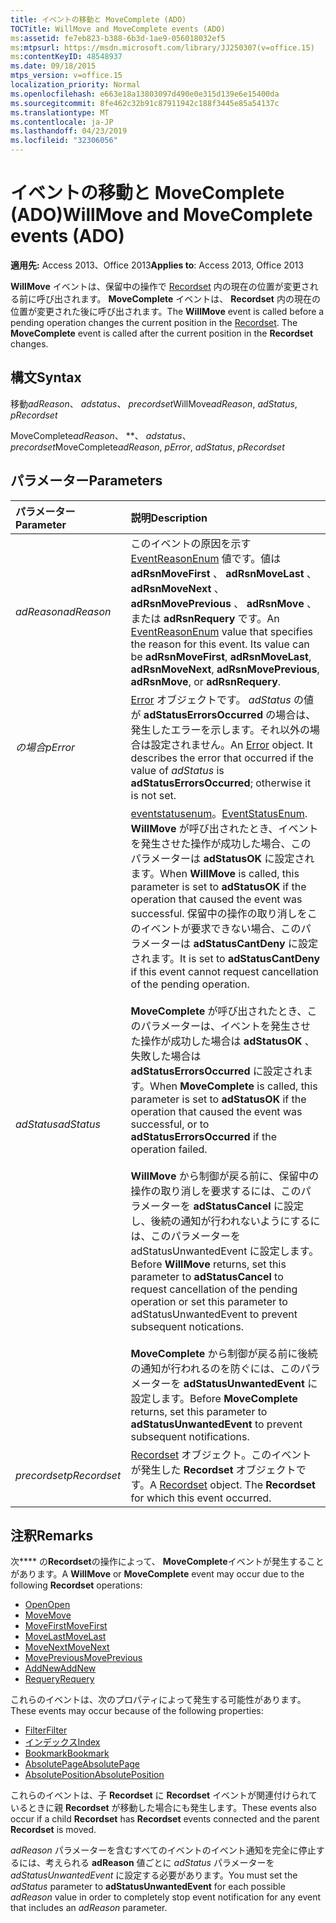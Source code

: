 ```yaml
---
title: イベントの移動と MoveComplete (ADO)
TOCTitle: WillMove and MoveComplete events (ADO)
ms:assetid: fe7eb823-b388-6b3d-1ae9-056018032ef5
ms:mtpsurl: https://msdn.microsoft.com/library/JJ250307(v=office.15)
ms:contentKeyID: 48548937
ms.date: 09/18/2015
mtps_version: v=office.15
localization_priority: Normal
ms.openlocfilehash: e663e18a13803097d490e0e315d139e6e15400da
ms.sourcegitcommit: 8fe462c32b91c87911942c188f3445e85a54137c
ms.translationtype: MT
ms.contentlocale: ja-JP
ms.lasthandoff: 04/23/2019
ms.locfileid: "32306056"
---
```

# <a name="willmove-and-movecomplete-events-ado"></a><span data-ttu-id="b6fde-102">イベントの移動と MoveComplete (ADO)</span><span class="sxs-lookup"><span data-stu-id="b6fde-102">WillMove and MoveComplete events (ADO)</span></span>

<span data-ttu-id="b6fde-103">**適用先:** Access 2013、Office 2013</span><span class="sxs-lookup"><span data-stu-id="b6fde-103">**Applies to**: Access 2013, Office 2013</span></span>

<span data-ttu-id="b6fde-p101">**WillMove** イベントは、保留中の操作で [Recordset](recordset-object-ado.md) 内の現在の位置が変更される前に呼び出されます。 **MoveComplete** イベントは、 **Recordset** 内の現在の位置が変更された後に呼び出されます。</span><span class="sxs-lookup"><span data-stu-id="b6fde-p101">The **WillMove** event is called before a pending operation changes the current position in the [Recordset](recordset-object-ado.md). The **MoveComplete** event is called after the current position in the **Recordset** changes.</span></span>

## <a name="syntax"></a><span data-ttu-id="b6fde-106">構文</span><span class="sxs-lookup"><span data-stu-id="b6fde-106">Syntax</span></span>

<span data-ttu-id="b6fde-107">移動*adReason*、 *adstatus*、 *precordset*</span><span class="sxs-lookup"><span data-stu-id="b6fde-107">WillMove*adReason*, *adStatus*, *pRecordset*</span></span>

<span data-ttu-id="b6fde-108">MoveComplete*adReason*、 \*\*、 *adstatus*、 *precordset*</span><span class="sxs-lookup"><span data-stu-id="b6fde-108">MoveComplete*adReason*, *pError*, *adStatus*, *pRecordset*</span></span>

## <a name="parameters"></a><span data-ttu-id="b6fde-109">パラメーター</span><span class="sxs-lookup"><span data-stu-id="b6fde-109">Parameters</span></span>

|<span data-ttu-id="b6fde-110">パラメーター</span><span class="sxs-lookup"><span data-stu-id="b6fde-110">Parameter</span></span>|<span data-ttu-id="b6fde-111">説明</span><span class="sxs-lookup"><span data-stu-id="b6fde-111">Description</span></span>|
|:--------|:----------|
|<span data-ttu-id="b6fde-112">*adReason*</span><span class="sxs-lookup"><span data-stu-id="b6fde-112">*adReason*</span></span> |<span data-ttu-id="b6fde-p102">このイベントの原因を示す [EventReasonEnum](eventreasonenum.md) 値です。値は **adRsnMoveFirst** 、 **adRsnMoveLast** 、 **adRsnMoveNext** 、 **adRsnMovePrevious** 、 **adRsnMove** 、または **adRsnRequery** です。</span><span class="sxs-lookup"><span data-stu-id="b6fde-p102">An [EventReasonEnum](eventreasonenum.md) value that specifies the reason for this event. Its value can be **adRsnMoveFirst**, **adRsnMoveLast**, **adRsnMoveNext**, **adRsnMovePrevious**, **adRsnMove**, or **adRsnRequery**.</span></span>|
|<span data-ttu-id="b6fde-115">*の場合*</span><span class="sxs-lookup"><span data-stu-id="b6fde-115">*pError*</span></span> |<span data-ttu-id="b6fde-p103">[Error](error-object-ado.md) オブジェクトです。 *adStatus* の値が **adStatusErrorsOccurred** の場合は、発生したエラーを示します。それ以外の場合は設定されません。</span><span class="sxs-lookup"><span data-stu-id="b6fde-p103">An [Error](error-object-ado.md) object. It describes the error that occurred if the value of *adStatus* is **adStatusErrorsOccurred**; otherwise it is not set.</span></span>|
|<span data-ttu-id="b6fde-118">*adStatus*</span><span class="sxs-lookup"><span data-stu-id="b6fde-118">*adStatus*</span></span> |<span data-ttu-id="b6fde-119">[eventstatusenum](eventstatusenum.md)。</span><span class="sxs-lookup"><span data-stu-id="b6fde-119">[EventStatusEnum](eventstatusenum.md).</span></span> <span data-ttu-id="b6fde-120">**WillMove** が呼び出されたとき、イベントを発生させた操作が成功した場合、このパラメーターは **adStatusOK** に設定されます。</span><span class="sxs-lookup"><span data-stu-id="b6fde-120">When **WillMove** is called, this parameter is set to **adStatusOK** if the operation that caused the event was successful.</span></span> <span data-ttu-id="b6fde-121">保留中の操作の取り消しをこのイベントが要求できない場合、このパラメーターは **adStatusCantDeny** に設定されます。</span><span class="sxs-lookup"><span data-stu-id="b6fde-121">It is set to **adStatusCantDeny** if this event cannot request cancellation of the pending operation.</span></span> <br/><br/><span data-ttu-id="b6fde-122">**MoveComplete** が呼び出されたとき、このパラメーターは、イベントを発生させた操作が成功した場合は **adStatusOK** 、失敗した場合は **adStatusErrorsOccurred** に設定されます。</span><span class="sxs-lookup"><span data-stu-id="b6fde-122">When **MoveComplete** is called, this parameter is set to **adStatusOK** if the operation that caused the event was successful, or to **adStatusErrorsOccurred** if the operation failed.</span></span> <br/><br/><span data-ttu-id="b6fde-123">**WillMove** から制御が戻る前に、保留中の操作の取り消しを要求するには、このパラメーターを **adStatusCancel** に設定し、後続の通知が行われないようにするには、このパラメーターを adStatusUnwantedEvent に設定します。</span><span class="sxs-lookup"><span data-stu-id="b6fde-123">Before **WillMove** returns, set this parameter to **adStatusCancel** to request cancellation of the pending operation or set this parameter to adStatusUnwantedEvent to prevent subsequent notications.</span></span> <br/><br/><span data-ttu-id="b6fde-124">**MoveComplete** から制御が戻る前に後続の通知が行われるのを防ぐには、このパラメーターを **adStatusUnwantedEvent** に設定します。</span><span class="sxs-lookup"><span data-stu-id="b6fde-124">Before **MoveComplete** returns, set this parameter to **adStatusUnwantedEvent** to prevent subsequent notifications.</span></span>|
|<span data-ttu-id="b6fde-125">*precordset*</span><span class="sxs-lookup"><span data-stu-id="b6fde-125">*pRecordset*</span></span> |<span data-ttu-id="b6fde-p105">[Recordset](recordset-object-ado.md) オブジェクト。このイベントが発生した **Recordset** オブジェクトです。</span><span class="sxs-lookup"><span data-stu-id="b6fde-p105">A [Recordset](recordset-object-ado.md) object. The **Recordset** for which this event occurred.</span></span>|

## <a name="remarks"></a><span data-ttu-id="b6fde-128">注釈</span><span class="sxs-lookup"><span data-stu-id="b6fde-128">Remarks</span></span>

<span data-ttu-id="b6fde-129">次\*\*\*\* の**Recordset**の操作によって、 **MoveComplete**イベントが発生することがあります。</span><span class="sxs-lookup"><span data-stu-id="b6fde-129">A **WillMove** or **MoveComplete** event may occur due to the following **Recordset** operations:</span></span>

- [<span data-ttu-id="b6fde-130">Open</span><span class="sxs-lookup"><span data-stu-id="b6fde-130">Open</span></span>](open-method-ado-recordset.md)
- [<span data-ttu-id="b6fde-131">Move</span><span class="sxs-lookup"><span data-stu-id="b6fde-131">Move</span></span>](move-method-ado.md)
- [<span data-ttu-id="b6fde-132">MoveFirst</span><span class="sxs-lookup"><span data-stu-id="b6fde-132">MoveFirst</span></span>](movefirst-movelast-movenext-and-moveprevious-methods-ado.md)
- [<span data-ttu-id="b6fde-133">MoveLast</span><span class="sxs-lookup"><span data-stu-id="b6fde-133">MoveLast</span></span>](movefirst-movelast-movenext-and-moveprevious-methods-ado.md)
- [<span data-ttu-id="b6fde-134">MoveNext</span><span class="sxs-lookup"><span data-stu-id="b6fde-134">MoveNext</span></span>](movefirst-movelast-movenext-and-moveprevious-methods-ado.md) 
- [<span data-ttu-id="b6fde-135">MovePrevious</span><span class="sxs-lookup"><span data-stu-id="b6fde-135">MovePrevious</span></span>](movefirst-movelast-movenext-and-moveprevious-methods-ado.md)
- [<span data-ttu-id="b6fde-136">AddNew</span><span class="sxs-lookup"><span data-stu-id="b6fde-136">AddNew</span></span>](addnew-method-ado.md)
- [<span data-ttu-id="b6fde-137">Requery</span><span class="sxs-lookup"><span data-stu-id="b6fde-137">Requery</span></span>](requery-method-ado.md)

<span data-ttu-id="b6fde-138">これらのイベントは、次のプロパティによって発生する可能性があります。</span><span class="sxs-lookup"><span data-stu-id="b6fde-138">These events may occur because of the following properties:</span></span>

- [<span data-ttu-id="b6fde-139">Filter</span><span class="sxs-lookup"><span data-stu-id="b6fde-139">Filter</span></span>](filter-property-ado.md)
- [<span data-ttu-id="b6fde-140">インデックス</span><span class="sxs-lookup"><span data-stu-id="b6fde-140">Index</span></span>](index-property-ado.md)
- [<span data-ttu-id="b6fde-141">Bookmark</span><span class="sxs-lookup"><span data-stu-id="b6fde-141">Bookmark</span></span>](bookmark-property-ado.md)
- [<span data-ttu-id="b6fde-142">AbsolutePage</span><span class="sxs-lookup"><span data-stu-id="b6fde-142">AbsolutePage</span></span>](absolutepage-property-ado.md)
- [<span data-ttu-id="b6fde-143">AbsolutePosition</span><span class="sxs-lookup"><span data-stu-id="b6fde-143">AbsolutePosition</span></span>](absoluteposition-property-ado.md)

<span data-ttu-id="b6fde-144">これらのイベントは、子 **Recordset** に **Recordset** イベントが関連付けられているときに親 **Recordset** が移動した場合にも発生します。</span><span class="sxs-lookup"><span data-stu-id="b6fde-144">These events also occur if a child **Recordset** has **Recordset** events connected and the parent **Recordset** is moved.</span></span>

<span data-ttu-id="b6fde-145">*adReason* パラメーターを含むすべてのイベントのイベント通知を完全に停止するには、考えられる **adReason** 値ごとに *adStatus* パラメーターを *adStatusUnwantedEvent* に設定する必要があります。</span><span class="sxs-lookup"><span data-stu-id="b6fde-145">You must set the *adStatus* parameter to **adStatusUnwantedEvent** for each possible *adReason* value in order to completely stop event notification for any event that includes an *adReason* parameter.</span></span>

